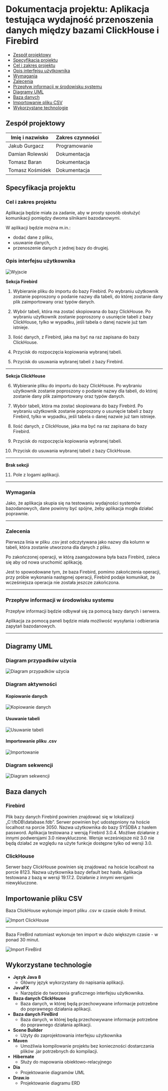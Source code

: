 

# Dokumentacja projektu: Aplikacja testująca wydajność przenoszenia danych między bazami ClickHouse i Firebird 

- [Zespół projektowy](#zespół-projektowy)
- [Specyfikacja projektu](#specyfikacja-projektu)
- [Cel i zakres projektu](#cel-i-zakres-projektu)
- [Opis interfejsu użytkownika](#opis-interfejsu-użytkownika)
- [Wymagania](#wymagania)
- [Zalecenia](#zalecenia)
- [Przepływ informacji w środowisku systemu](#przepływ-informacji-w-środowisku-systemu)
- [Diagramy UML](#diagramy-uml)
- [Baza danych](#baza-danych)
- [Importowanie pliku CSV](#importowanie-pliku-csv-1)
- [Wykorzystane technologie](#wykorzystane-technologie)


##	Zespół projektowy

| Imię i nazwisko | Zakres czynności |
| -------------   | ------------- | 
| Jakub Gurgacz   | Programowanie | 
| Damian Rolewski | Dokumentacja | 
| Tomasz Baran    | Dokumentacja |
| Tomasz Kośmidek | Dokumentacja |

## Specyfikacja projektu

### Cel i zakres projektu

Aplikacja będzie miała za zadanie, aby w prosty sposób obsłużyć komunikacji pomiędzy dwoma silnikami bazodanowymi. 

W aplikacji będzie można m.in.:
* dodać dane z pliku,
* usuwanie danych,
* przenoszenie danych z jednej bazy do drugiej.

### Opis interfejsu użytkownika
![Wyjscie](/img/interfejs.png)

 <b>Sekcja Firebird</b>
1.	Wybieranie pliku do importu do bazy Firebird. Po wybraniu użytkownik zostanie poproszony o podanie nazwy dla tabeli, do której zostanie dany plik zaimportowany oraz typów danych.

2.	Wybór tabeli, która ma zostać skopiowana do bazy ClickHouse. Po wybraniu użytkownik zostanie poproszony o usunięcie tabeli z bazy ClickHouse, tylko w wypadku, jeśli tabela o danej nazwie już tam istnieje.

3.	Ilość danych, z Firebird, jaka ma być na raz zapisana do bazy ClickHouse.

4.	Przycisk do rozpoczęcia kopiowania wybranej tabeli.

5.	Przycisk do usuwania wybranej tabeli z bazy Firebird.

___

<b> Sekcja ClickHouse </b>

6.	Wybieranie pliku do importu do bazy ClickHouse. Po wybraniu użytkownik zostanie poproszony o podanie nazwy dla tabeli, do której zostanie dany plik zaimportowany oraz typów danych.

7.	Wybór tabeli, która ma zostać skopiowana do bazy Firebird. Po wybraniu użytkownik zostanie poproszony o usunięcie tabeli z bazy Firebird, tylko w wypadku, jeśli tabela o danej nazwie już tam istnieje.

8.	Ilość danych, z ClickHouse, jaka ma być na raz zapisana do bazy Firebird.

9.	Przycisk do rozpoczęcia kopiowania wybranej tabeli.

10.	Przycisk do usuwania wybranej tabeli z bazy ClickHouse.

___

<b> Brak sekcji </b>

11.	 Pole z logami aplikacji.

___
### Wymagania 

Jako, że aplikacja skupia się na testowaniu wydajności systemów bazodanowych, dane powinny być spójne, żeby aplikacja mogła działać poprawnie.

___

### 	Zalecenia

Pierwsza linia w pliku .csv jest odczytywana jako nazwy dla kolumn w tabeli, która zostanie utworzona dla danych z pliku.

Po zakończonej operacji, w którą zaangażowana była baza Firebird, zaleca się aby od nowa uruchomić aplikację. 

Jest to spowodowane tym, że baza Firebird, pomimo zakończenia operacji, przy próbie wykonania następnej operacji, Firebird podaje komunikat, że wcześniejsza operacja nie została jeszcze zakończona. 

___

### Przepływ informacji w środowisku systemu

Przepływ informacji będzie odbywał się za pomocą bazy danych i serwera. 

Aplikacja za pomocą paneli będzie miała możliwość wysyłania i odbierania zapytań bazodanowych.

___


## Diagramy UML

### Diagram przypadków użycia 

![Diagram przypadków użycia](img/DiagramPrzypadkówUżycia.PNG)

### Diagram aktywności
#### Kopiowanie danych

![Kopiowanie danych](img/KopiowanieDanych.PNG)

#### Usuwanie tabeli

![Usuwanie tabeli](img/UsuwanieTabeli.PNG)

#### Importowanie pliku .csv

![Importowanie](img/ImportowaniePliku.PNG)


### Diagram sekwencji
![Diagram sekwencji](img/DiagramSekwencji.PNG)

##	Baza danych
###	Firebird
Plik bazy danych Firebird powinien znajdować się w lokalizacji „C:\fbDB\database.fdb”. Serwer powinien być udostępniony na hoście localhost na porcie 3050. Nazwa użytkownika do bazy SYSDBA z hasłem password. Aplikacja testowana z wersją Firebird 3.0.4. Możliwe działanie z innymi podwersjami 3.0 niewykluczone. Wersje wcześniejsze niż 3.0 nie będą działać ze względu na użyte funkcje dostępne tylko od wersji 3.0.
###	ClickHouse
Serwer bazy ClickHouse powinien się znajdować na hoście localhost na porcie 8123. Nazwa użytkownika bazy default bez hasła. Aplikacja testowana z bazą w wersji 19.17.2. Działanie 
z innymi wersjami niewykluczone.

## Importowanie pliku CSV

Baza ClickHouse wykonuje import pliku .csv w czasie około 9 minut.

![Import ClickHouse](img/import%20do%20click.png)

___

Baza FireBird natomiast wykonuje ten import w dużo większym czasie - w ponad 30 minut. 

![Import FireBird](img/import%20do%20fire.png)

##	Wykorzystane technologie
- <b>Język Java 8</b>
  -	Główny język wykorzystany do napisania aplikacji. 
- <b>JavaFX</b>
  -	Narzędzie do tworzenia graficznego interfejsu użytkownika.
- <b>Baza danych ClickHouse</b>
  -	Baza danych, w której będą przechowywane informacje potrzebne do poprawnego działania aplikacji.
- <b>Baza danych FireBird</b>
  -	Baza danych, w której będą przechowywane informacje potrzebne do poprawnego działania aplikacji.
- <b>Scene Builder</b>
  -	Użyty do zaprojektowania interfejsu użytkownika
- <b>Maven</b>
  -	Umożliwia kompilowanie projektu bez konieczności dostarczania plików .jar potrzebnych do kompilacji.
- <b>Hibernate</b>
  -	Służy do mapowania obiektowo-relacyjnego
- <b>Dia</b>
  -	Projektowanie diagramów UML
- <b>Draw.io</b>
  -	Projektowanie diagramu ERD

